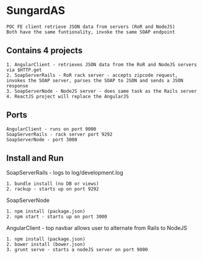 SungardAS
=========
```
POC FE client retrieve JSON data from servers (RoR and NodeJS)
Both have the same funtionality, invoke the same SOAP endpoint
```
Contains 4 projects 
-------------------
```
1. AngularClient - retrieves JSON data from the RoR and NodeJS servers via $HTTP.get
2. SoapServerRails - RoR rack server - accepts zipcode request, invokes the SOAP server, parses the SOAP to JSON and sends a JSON response
3. SoapServerNode - NodeJS server - does same task as the Rails server
4. ReactJS project will replace the AngularJS 
```

Ports
-----
```
AngularClient - runs on port 9000
SoapServerRails - rack server port 9292
SoapServerNode - port 3000
```

Install and Run
---------------
SoapServerRails - logs to  log/development.log
```
1. bundle install (no DB or views)
2. rackup - starts up on port 9292
```

SoapServerNode
```
1. npm install (package.json)
2. npm start - starts up on port 3000
```

AngularClient - top navbar allows user to alternate from Rails to NodeJS
```
1. npm install (package.json)
2. bower install (bower.json)
3. grunt serve - starts a nodeJS server on port 9000
```





